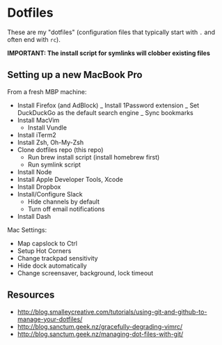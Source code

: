 # Dotfiles

These are my "dotfiles" (configuration files that typically start with `.` and
often end with `rc`).

**IMPORTANT: The install script for symlinks will clobber existing files**

## Setting up a new MacBook Pro

From a fresh MBP machine:

*   Install Firefox (and AdBlock)
    _   Install 1Password extension
    _   Set DuckDuckGo as the default search engine
    _   Sync bookmarks
*   Install MacVim
    - Install Vundle
*   Install iTerm2
*   Install Zsh, Oh-My-Zsh
*   Clone dotfiles repo (this repo)
    -   Run brew install script (install homebrew first)
    -   Run symlink script
*   Install Node
*   Install Apple Developer Tools, Xcode
*   Install Dropbox
*   Install/Configure Slack
    -   Hide channels by default
    -   Turn off email notifications
*   Install Dash

Mac Settings:

*   Map capslock to Ctrl
*   Setup Hot Corners
*   Change trackpad sensitivity
*   Hide dock automatically
*   Change screensaver, background, lock timeout



## Resources

*   http://blog.smalleycreative.com/tutorials/using-git-and-github-to-manage-your-dotfiles/
*   http://blog.sanctum.geek.nz/gracefully-degrading-vimrc/
*   http://blog.sanctum.geek.nz/managing-dot-files-with-git/
